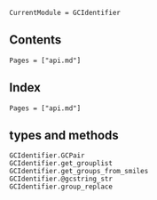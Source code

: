 ```@meta
CurrentModule = GCIdentifier
```

## Contents

```@contents
Pages = ["api.md"]
```

## Index

```@index
Pages = ["api.md"]
```

## types and methods
```@docs
GCIdentifier.GCPair
GCIdentifier.get_grouplist
GCIdentifier.get_groups_from_smiles
GCIdentifier.@gcstring_str
GCIdentifier.group_replace
```